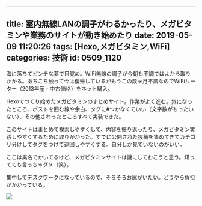 
---
title: 室内無線LANの調子がわるかったり、メガビタミンや業務のサイトが動き始めたり
date: 2019-05-09 11:20:26
tags: [Hexo,メガビタミン,WiFi]
categories: 技術
id: 0509_1120
---
海に落ちてピンチな夢で目覚め。WiFi無線の調子が今朝も不調ではよから取りかかる。あちこち触って今は復帰しているがもうこの数ヶ月不調なのでWiFiルーター（2013年産・中古価格）をネット購入。<!--more-->

Hexoでつくり始めたメガビタミンのまとめサイト。作業がよく進む。気になったところ、ポストを囲む線や余白、タグに#つかなくていい（文字数がもったいない）、その他さわったところすべて実装できた。

このサイトはまとめて検索しやすくして、内容を振り返ったり、メガビタミン実践しやすくするために取りかかった。すでに公開された投稿を集めてきてカテゴリ分けしてタグをつけて巡回しやすくする。自分しか見ていないのがいい。

ここは実名でかいてるけど、メガビタミンサイトは謎にしておこうと思う。知ってても言っちゃダメ（笑）。

集中してデスクワークになっているので、そろそろお尻がいたい。どうやら負担がかかっている。

<p>

![](https://i.gyazo.com/2c162446466ae6bd082f283e4581cc5f.png)



